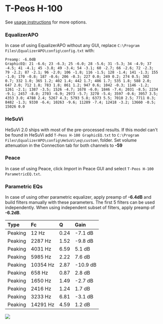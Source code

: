 # T-Peos H-100
See [usage instructions](https://github.com/jaakkopasanen/AutoEq#usage) for more options.

### EqualizerAPO
In case of using EqualizerAPO without any GUI, replace `C:\Program Files\EqualizerAPO\config\config.txt`
with:
```
Preamp: -6.0dB
GraphicEQ: 21 -6.6; 23 -6.3; 25 -6.0; 28 -5.6; 31 -5.3; 34 -4.9; 37 -4.5; 41 -4.1; 45 -3.8; 49 -3.4; 54 -3.1; 60 -2.7; 66 -2.6; 72 -2.3; 79 -2.2; 87 -2.1; 96 -2.0; 106 -1.8; 116 -1.5; 128 -1.4; 141 -1.3; 155 -1.0; 170 -0.8; 187 -0.6; 206 -0.3; 227 0.0; 249 0.2; 274 0.5; 302 0.7; 332 1.0; 365 1.2; 402 1.4; 442 1.7; 486 1.7; 535 1.8; 588 2.0; 647 2.0; 712 1.8; 783 1.8; 861 1.2; 947 0.6; 1042 -0.3; 1146 -1.2; 1261 -2.1; 1387 -3.5; 1526 -4.7; 1678 -6.0; 1846 -7.4; 2031 -8.5; 2234 -9.1; 2457 -8.0; 2703 -6.9; 2973 -5.7; 3270 -5.4; 3597 -0.6; 3957 3.5; 4353 3.0; 4788 2.4; 5267 4.3; 5793 5.8; 6373 5.5; 7010 2.5; 7711 0.3; 8482 -1.3; 9330 -6.4; 10263 -9.6; 11289 -7.4; 12418 -3.2; 13660 -0.5; 15026 0.0
```

### HeSuVi
HeSuVi 2.0 ships with most of the pre-processed results. If this model can't be found in HeSuVi add
`T-Peos H-100 GraphicEQ.txt` to `C:\Program Files\EqualizerAPO\config\HeSuVi\eq\custom\` folder.
Set volume attenuation in the Connection tab for both channels to **-59**

### Peace
In case of using Peace, click *Import* in Peace GUI and select `T-Peos H-100 ParametricEQ.txt`.

### Parametric EQs
In case of using other parametric equalizer, apply preamp of **-6.4dB** and build filters manually
with these parameters. The first 5 filters can be used independently.
When using independent subset of filters, apply preamp of **-6.2dB**.

| Type    | Fc       |    Q | Gain     |
|:--------|:---------|:-----|:---------|
| Peaking | 12 Hz    | 0.24 | -7.1 dB  |
| Peaking | 2287 Hz  | 1.52 | -9.8 dB  |
| Peaking | 4031 Hz  | 6.59 | 5.1 dB   |
| Peaking | 5985 Hz  | 2.22 | 7.6 dB   |
| Peaking | 10354 Hz | 2.87 | -10.9 dB |
| Peaking | 658 Hz   | 0.87 | 2.8 dB   |
| Peaking | 1650 Hz  | 1.49 | -2.7 dB  |
| Peaking | 2416 Hz  | 1.24 | 1.7 dB   |
| Peaking | 3233 Hz  | 6.81 | -3.1 dB  |
| Peaking | 14291 Hz | 4.59 | 1.2 dB   |

![](https://raw.githubusercontent.com/jaakkopasanen/AutoEq/master/results/innerfidelity/sbaf-serious/T-Peos%20H-100/T-Peos%20H-100.png)